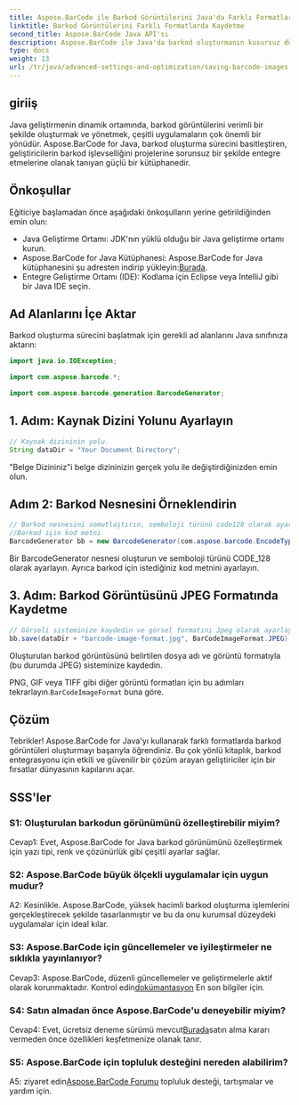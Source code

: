 ```yaml
---
title: Aspose.BarCode ile Barkod Görüntülerini Java'da Farklı Formatlarda Kaydetme
linktitle: Barkod Görüntülerini Farklı Formatlarda Kaydetme
second_title: Aspose.BarCode Java API'si
description: Aspose.BarCode ile Java'da barkod oluşturmanın kusursuz dünyasını keşfedin. Barkod görüntülerini farklı formatlarda zahmetsizce kaydetmeyi öğrenin.
type: docs
weight: 13
url: /tr/java/advanced-settings-and-optimization/saving-barcode-images-different-formats/
---
```

## giriiş

Java geliştirmenin dinamik ortamında, barkod görüntülerini verimli bir şekilde oluşturmak ve yönetmek, çeşitli uygulamaların çok önemli bir yönüdür. Aspose.BarCode for Java, barkod oluşturma sürecini basitleştiren, geliştiricilerin barkod işlevselliğini projelerine sorunsuz bir şekilde entegre etmelerine olanak tanıyan güçlü bir kütüphanedir.

## Önkoşullar

Eğiticiye başlamadan önce aşağıdaki önkoşulların yerine getirildiğinden emin olun:

- Java Geliştirme Ortamı: JDK'nın yüklü olduğu bir Java geliştirme ortamı kurun.
-  Aspose.BarCode for Java Kütüphanesi: Aspose.BarCode for Java kütüphanesini şu adresten indirip yükleyin:[Burada](https://releases.aspose.com/barcode/java/).
- Entegre Geliştirme Ortamı (IDE): Kodlama için Eclipse veya IntelliJ gibi bir Java IDE seçin.

## Ad Alanlarını İçe Aktar

Barkod oluşturma sürecini başlatmak için gerekli ad alanlarını Java sınıfınıza aktarın:

```java
import java.io.IOException;

import com.aspose.barcode.*;

import com.aspose.barcode.generation.BarcodeGenerator;
```

## 1. Adım: Kaynak Dizini Yolunu Ayarlayın

```java
// Kaynak dizininin yolu.
String dataDir = "Your Document Directory";
```

"Belge Dizininiz"i belge dizininizin gerçek yolu ile değiştirdiğinizden emin olun.

## Adım 2: Barkod Nesnesini Örneklendirin

```java
// Barkod nesnesini somutlaştırın, semboloji türünü code128 olarak ayarlayın ve
//Barkod için kod metni
BarcodeGenerator bb = new BarcodeGenerator(com.aspose.barcode.EncodeTypes.CODE_128, "1234567");
```

Bir BarcodeGenerator nesnesi oluşturun ve semboloji türünü CODE_128 olarak ayarlayın. Ayrıca barkod için istediğiniz kod metnini ayarlayın.

## 3. Adım: Barkod Görüntüsünü JPEG Formatında Kaydetme

```java
// Görseli sisteminize kaydedin ve görsel formatını Jpeg olarak ayarlayın.
bb.save(dataDir + "barcode-image-format.jpg", BarCodeImageFormat.JPEG);
```

Oluşturulan barkod görüntüsünü belirtilen dosya adı ve görüntü formatıyla (bu durumda JPEG) sisteminize kaydedin.

 PNG, GIF veya TIFF gibi diğer görüntü formatları için bu adımları tekrarlayın.`BarCodeImageFormat` buna göre.

## Çözüm

Tebrikler! Aspose.BarCode for Java'yı kullanarak farklı formatlarda barkod görüntüleri oluşturmayı başarıyla öğrendiniz. Bu çok yönlü kitaplık, barkod entegrasyonu için etkili ve güvenilir bir çözüm arayan geliştiriciler için bir fırsatlar dünyasının kapılarını açar.

## SSS'ler

### S1: Oluşturulan barkodun görünümünü özelleştirebilir miyim?

Cevap1: Evet, Aspose.BarCode for Java barkod görünümünü özelleştirmek için yazı tipi, renk ve çözünürlük gibi çeşitli ayarlar sağlar.

### S2: Aspose.BarCode büyük ölçekli uygulamalar için uygun mudur?

A2: Kesinlikle. Aspose.BarCode, yüksek hacimli barkod oluşturma işlemlerini gerçekleştirecek şekilde tasarlanmıştır ve bu da onu kurumsal düzeydeki uygulamalar için ideal kılar.

### S3: Aspose.BarCode için güncellemeler ve iyileştirmeler ne sıklıkla yayınlanıyor?

 Cevap3: Aspose.BarCode, düzenli güncellemeler ve geliştirmelerle aktif olarak korunmaktadır. Kontrol edin[dokümantasyon](https://reference.aspose.com/barcode/java/) En son bilgiler için.

### S4: Satın almadan önce Aspose.BarCode'u deneyebilir miyim?

 Cevap4: Evet, ücretsiz deneme sürümü mevcut[Burada](https://releases.aspose.com/)satın alma kararı vermeden önce özellikleri keşfetmenize olanak tanır.

### S5: Aspose.BarCode için topluluk desteğini nereden alabilirim?

 A5: ziyaret edin[Aspose.BarCode Forumu](https://forum.aspose.com/c/barcode/13) topluluk desteği, tartışmalar ve yardım için.